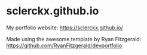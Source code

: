 # sclerckx.github.io

My portfolio website: https://sclerckx.github.io/

Made using the awesome template by Ryan Fitzgerald:
https://github.com/RyanFitzgerald/devportfolio